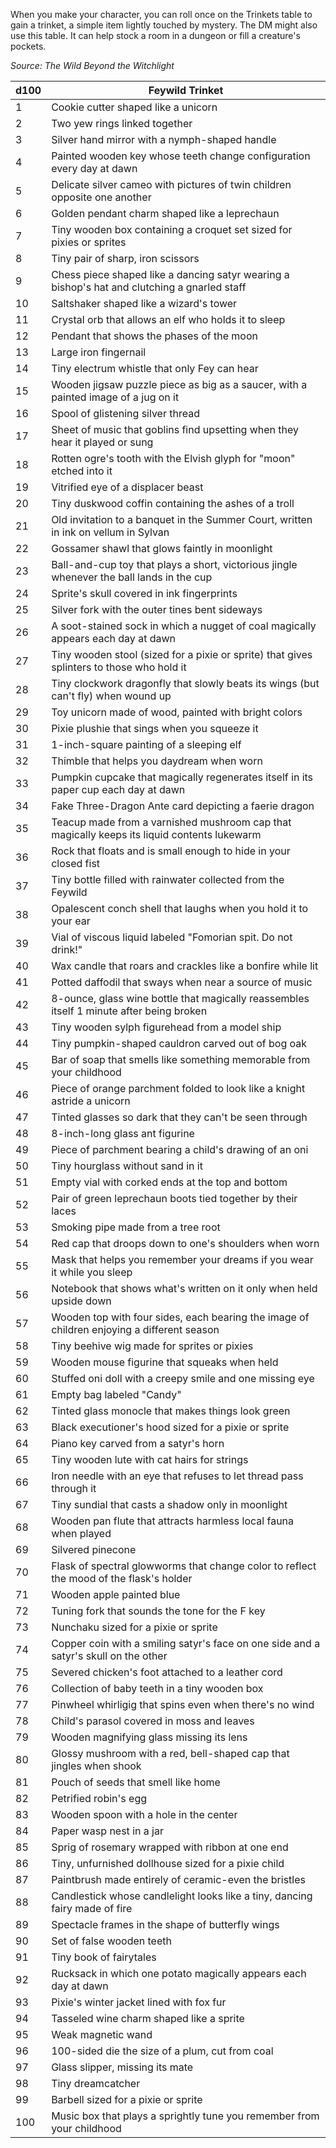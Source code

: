 When you make your character, you can roll once on the Trinkets table to gain a trinket, a simple item lightly touched by mystery. The DM might also use this table. It can help stock a room in a dungeon or fill a creature's pockets.

*Source: The Wild Beyond the Witchlight*

| d100 | Feywild Trinket                                                                              |
| ---- | -------------------------------------------------------------------------------------------- |
| 1    | Cookie cutter shaped like a unicorn                                                          |
| 2    | Two yew rings linked together                                                                |
| 3    | Silver hand mirror with a nymph-shaped handle                                                |
| 4    | Painted wooden key whose teeth change configuration every day at dawn                        |
| 5    | Delicate silver cameo with pictures of twin children opposite one another                    |
| 6    | Golden pendant charm shaped like a leprechaun                                                |
| 7    | Tiny wooden box containing a croquet set sized for pixies or sprites                         |
| 8    | Tiny pair of sharp, iron scissors                                                            |
| 9    | Chess piece shaped like a dancing satyr wearing a bishop's hat and clutching a gnarled staff |
| 10   | Saltshaker shaped like a wizard's tower                                                      |
| 11   | Crystal orb that allows an elf who holds it to sleep                                         |
| 12   | Pendant that shows the phases of the moon                                                    |
| 13   | Large iron fingernail                                                                        |
| 14   | Tiny electrum whistle that only Fey can hear                                                 |
| 15   | Wooden jigsaw puzzle piece as big as a saucer, with a painted image of a jug on it           |
| 16   | Spool of glistening silver thread                                                            |
| 17   | Sheet of music that goblins find upsetting when they hear it played or sung                  |
| 18   | Rotten ogre's tooth with the Elvish glyph for "moon" etched into it                          |
| 19   | Vitrified eye of a displacer beast                                                           |
| 20   | Tiny duskwood coffin containing the ashes of a troll                                         |
| 21   | Old invitation to a banquet in the Summer Court, written in ink on vellum in Sylvan          |
| 22   | Gossamer shawl that glows faintly in moonlight                                               |
| 23   | Ball-and-cup toy that plays a short, victorious jingle whenever the ball lands in the cup    |
| 24   | Sprite's skull covered in ink fingerprints                                                   |
| 25   | Silver fork with the outer tines bent sideways                                               |
| 26   | A soot-stained sock in which a nugget of coal magically appears each day at dawn             |
| 27   | Tiny wooden stool (sized for a pixie or sprite) that gives splinters to those who hold it    |
| 28   | Tiny clockwork dragonfly that slowly beats its wings (but can't fly) when wound up           |
| 29   | Toy unicorn made of wood, painted with bright colors                                         |
| 30   | Pixie plushie that sings when you squeeze it                                                 |
| 31   | 1-inch-square painting of a sleeping elf                                                     |
| 32   | Thimble that helps you daydream when worn                                                    |
| 33   | Pumpkin cupcake that magically regenerates itself in its paper cup each day at dawn          |
| 34   | Fake Three-Dragon Ante card depicting a faerie dragon                                        |
| 35   | Teacup made from a varnished mushroom cap that magically keeps its liquid contents lukewarm  |
| 36   | Rock that floats and is small enough to hide in your closed fist                             |
| 37   | Tiny bottle filled with rainwater collected from the Feywild                                 |
| 38   | Opalescent conch shell that laughs when you hold it to your ear                              |
| 39   | Vial of viscous liquid labeled "Fomorian spit. Do not drink!"                                |
| 40   | Wax candle that roars and crackles like a bonfire while lit                                  |
| 41   | Potted daffodil that sways when near a source of music                                       |
| 42   | 8-ounce, glass wine bottle that magically reassembles itself 1 minute after being broken     |
| 43   | Tiny wooden sylph figurehead from a model ship                                               |
| 44   | Tiny pumpkin-shaped cauldron carved out of bog oak                                           |
| 45   | Bar of soap that smells like something memorable from your childhood                         |
| 46   | Piece of orange parchment folded to look like a knight astride a unicorn                     |
| 47   | Tinted glasses so dark that they can't be seen through                                       |
| 48   | 8-inch-long glass ant figurine                                                               |
| 49   | Piece of parchment bearing a child's drawing of an oni                                       |
| 50   | Tiny hourglass without sand in it                                                            |
| 51   | Empty vial with corked ends at the top and bottom                                            |
| 52   | Pair of green leprechaun boots tied together by their laces                                  |
| 53   | Smoking pipe made from a tree root                                                           |
| 54   | Red cap that droops down to one's shoulders when worn                                        |
| 55   | Mask that helps you remember your dreams if you wear it while you sleep                      |
| 56   | Notebook that shows what's written on it only when held upside down                          |
| 57   | Wooden top with four sides, each bearing the image of children enjoying a different season   |
| 58   | Tiny beehive wig made for sprites or pixies                                                  |
| 59   | Wooden mouse figurine that squeaks when held                                                 |
| 60   | Stuffed oni doll with a creepy smile and one missing eye                                     |
| 61   | Empty bag labeled "Candy"                                                                    |
| 62   | Tinted glass monocle that makes things look green                                            |
| 63   | Black executioner's hood sized for a pixie or sprite                                         |
| 64   | Piano key carved from a satyr's horn                                                         |
| 65   | Tiny wooden lute with cat hairs for strings                                                  |
| 66   | Iron needle with an eye that refuses to let thread pass through it                           |
| 67   | Tiny sundial that casts a shadow only in moonlight                                           |
| 68   | Wooden pan flute that attracts harmless local fauna when played                              |
| 69   | Silvered pinecone                                                                            |
| 70   | Flask of spectral glowworms that change color to reflect the mood of the flask's holder      |
| 71   | Wooden apple painted blue                                                                    |
| 72   | Tuning fork that sounds the tone for the F key                                               |
| 73   | Nunchaku sized for a pixie or sprite                                                         |
| 74   | Copper coin with a smiling satyr's face on one side and a satyr's skull on the other         |
| 75   | Severed chicken's foot attached to a leather cord                                            |
| 76   | Collection of baby teeth in a tiny wooden box                                                |
| 77   | Pinwheel whirligig that spins even when there's no wind                                      |
| 78   | Child's parasol covered in moss and leaves                                                   |
| 79   | Wooden magnifying glass missing its lens                                                     |
| 80   | Glossy mushroom with a red, bell-shaped cap that jingles when shook                          |
| 81   | Pouch of seeds that smell like home                                                          |
| 82   | Petrified robin's egg                                                                        |
| 83   | Wooden spoon with a hole in the center                                                       |
| 84   | Paper wasp nest in a jar                                                                     |
| 85   | Sprig of rosemary wrapped with ribbon at one end                                             |
| 86   | Tiny, unfurnished dollhouse sized for a pixie child                                          |
| 87   | Paintbrush made entirely of ceramic-even the bristles                                        |
| 88   | Candlestick whose candlelight looks like a tiny, dancing fairy made of fire                  |
| 89   | Spectacle frames in the shape of butterfly wings                                             |
| 90   | Set of false wooden teeth                                                                    |
| 91   | Tiny book of fairytales                                                                      |
| 92   | Rucksack in which one potato magically appears each day at dawn                              |
| 93   | Pixie's winter jacket lined with fox fur                                                     |
| 94   | Tasseled wine charm shaped like a sprite                                                     |
| 95   | Weak magnetic wand                                                                           |
| 96   | 100-sided die the size of a plum, cut from coal                                              |
| 97   | Glass slipper, missing its mate                                                              |
| 98   | Tiny dreamcatcher                                                                            |
| 99   | Barbell sized for a pixie or sprite                                                          |
| 100  | Music box that plays a sprightly tune you remember from your childhood                       |